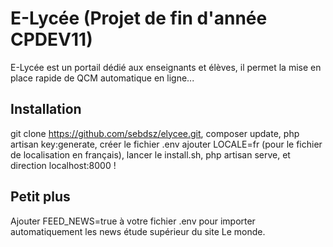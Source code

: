 # E-Lycée (Projet de fin d'année CPDEV11)

E-Lycée est un portail dédié aux enseignants et élèves, il permet la mise en place rapide de QCM automatique en ligne...


## Installation

git clone https://github.com/sebdsz/elycee.git, composer update, php artisan key:generate, créer le fichier .env ajouter LOCALE=fr (pour le fichier de localisation en français), lancer le install.sh, php artisan serve, et direction localhost:8000 !

## Petit plus

Ajouter FEED_NEWS=true à votre fichier .env pour importer automatiquement les news étude supérieur du site Le monde.

